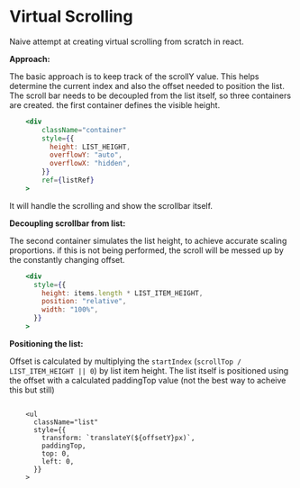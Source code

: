 # Virtual Scrolling

Naive attempt at creating virtual scrolling from scratch in react.

**Approach:**

The basic approach is to keep track of the scrollY value. This helps determine the current index and also the offset needed to position the list.
The scroll bar needs to be decoupled from the list itself, so three containers are created.
the first container defines the visible height.

```jsx
    <div
        className="container"
        style={{
          height: LIST_HEIGHT,
          overflowY: "auto",
          overflowX: "hidden",
        }}
        ref={listRef}
    >
```

It will handle the scrolling and show the scrollbar itself.

**Decoupling scrollbar from list:**

The second container simulates the list height, to achieve accurate scaling proportions. if this is not being performed, the scroll will be messed up by the constantly changing offset.

```jsx
    <div
      style={{
        height: items.length * LIST_ITEM_HEIGHT,
        position: "relative",
        width: "100%",
      }}
    >
```

**Positioning the list:**

Offset is calculated by multiplying the `startIndex` (`scrollTop / LIST_ITEM_HEIGHT || 0`) by list item height.
The list itself is positioned using the offset with a calculated paddingTop value (not the best way to acheive this but still) 

```tsx

    <ul
      className="list"
      style={{
        transform: `translateY(${offsetY}px)`,
        paddingTop,
        top: 0,
        left: 0,
      }}
    >
```